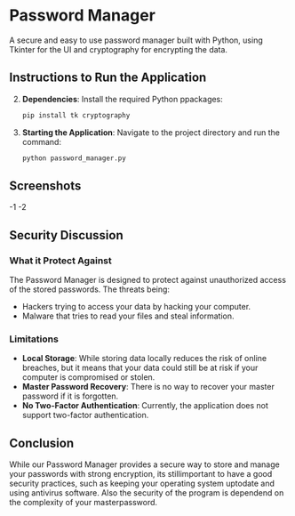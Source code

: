 # Password Manager
A secure and easy to use password manager built with Python, using Tkinter for the UI and cryptography for encrypting the data.
## Instructions to Run the Application

2. **Dependencies**:
   Install the required Python ppackages:
   ```bash
   pip install tk cryptography
   ```

3. **Starting the Application**:
   Navigate to the project directory and run the command:
   ```bash
   python password_manager.py
   ```



## Screenshots
-1
-2

## Security Discussion

### What it Protect Against

The Password Manager is designed to protect against unauthorized access of the stored passwords. The threats being:
- Hackers trying to access your data by hacking your computer.
- Malware that tries to read your files and steal information.


###  Limitations

- **Local Storage**: While storing data locally reduces the risk of online breaches, but it means that your data could still be at risk if your computer is compromised or stolen. 
- **Master Password Recovery**: There is no way to recover your master password if it is forgotten.
- **No Two-Factor Authentication**: Currently, the application does not support two-factor authentication.

## Conclusion

While our Password Manager provides a secure way to store and manage your passwords with strong encryption, its stillimportant to have a good security practices, such as keeping your operating system uptodate and using antivirus software. Also the security of the program is dependend on the complexity of your masterpassword.
